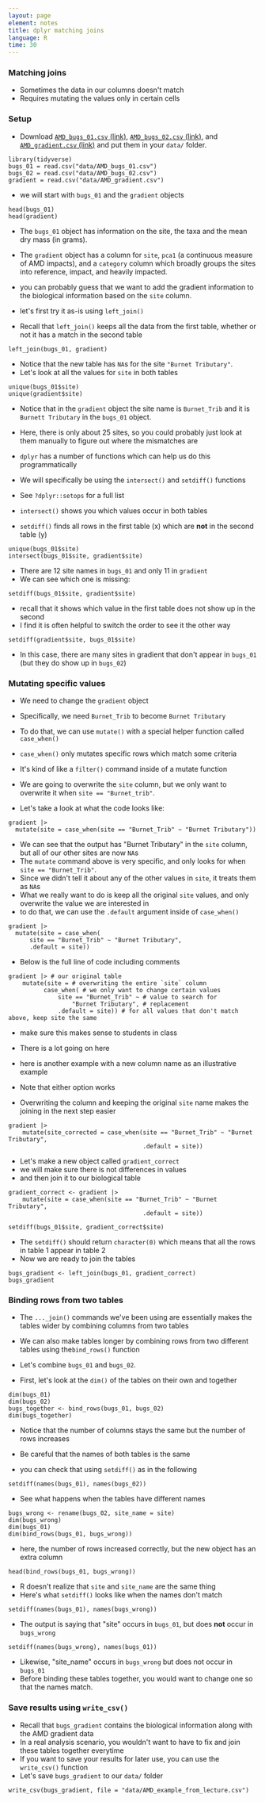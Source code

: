 ```yaml
---
layout: page
element: notes
title: dplyr matching joins
language: R
time: 30
---
```


### Matching joins  

* Sometimes the data in our columns doesn't match  
* Requires mutating the values only in certain cells  


### Setup 

* Download [`AMD_bugs_01.csv` (link)](https://jpomz.github.io/ENVS396-FA-2024/data/AMD_bugs_01.csv), [`AMD_bugs_02.csv` (link)](https://jpomz.github.io/ENVS396-FA-2024/data/AMD_bugs_02.csv), and [`AMD_gradient.csv` (link)](https://jpomz.github.io/ENVS396-FA-2024/data/AMD_gradient.csv) and put them in your `data/` folder.  


```
library(tidyverse)
bugs_01 = read.csv("data/AMD_bugs_01.csv")
bugs_02 = read.csv("data/AMD_bugs_02.csv")
gradient = read.csv("data/AMD_gradient.csv")
```

* we will start with `bugs_01` and the `gradient` objects  

```
head(bugs_01)
head(gradient)
```

* The `bugs_01` object has information on the site, the taxa and the mean dry mass (in grams).  
* The `gradient` object has a column for `site`, `pca1` (a continuous measure of AMD impacts), and a `category` column which broadly groups the sites into reference, impact, and heavily impacted.  
* you can probably guess that we want to add the gradient information to the biological information based on the `site` column.  

* let's first try it as-is using `left_join()`  
* Recall that `left_join()` keeps all the data from the first table, whether or not it has a match in the second table  

```
left_join(bugs_01, gradient)
```

* Notice that the new table has `NA`s for the site `"Burnet Tributary"`.  
* Let's look at all the values for `site` in both tables  

```
unique(bugs_01$site)
unique(gradient$site)
```

* Notice that in the `gradient` object the site name is `Burnet_Trib` and it is `Burnett Tributary` in the `bugs_01` object.  
* Here, there is only about 25 sites, so you could probably just look at them manually to figure out where the mismatches are  
* `dplyr` has a number of functions which can help us do this programmatically  
* We will specifically be using the `intersect()` and `setdiff()` functions  
* See `?dplyr::setops` for a full list

* `intersect()` shows you which values occur in both tables  
* `setdiff()` finds all rows in the first table (x) which are **not** in the second table (y)  

```
unique(bugs_01$site)
intersect(bugs_01$site, gradient$site)
```

* There are 12 site names in `bugs_01` and only 11 in `gradient`  
* We can see which one is missing:  

```
setdiff(bugs_01$site, gradient$site)
```

* recall that it shows which value in the first table does not show up in the second  
* I find it is often helpful to switch the order to see it the other way  

```
setdiff(gradient$site, bugs_01$site)
```

* In this case, there are many sites in gradient that don't appear in `bugs_01` (but they do show up in `bugs_02`)  

### Mutating specific values  

* We need to change the `gradient` object  
* Specifically, we need `Burnet_Trib` to become `Burnet Tributary`  
* To do that, we can use `mutate()` with a special helper function called `case_when()`  

* `case_when()` only mutates specific rows which match some criteria  
* It's kind of like a `filter()` command inside of a mutate function  
* We are going to overwrite the `site` column, but we only want to overwrite it when `site == "Burnet_trib"`.  
* Let's take a look at what the code looks like:  

```
gradient |>
  mutate(site = case_when(site == "Burnet_Trib" ~ "Burnet Tributary"))
```

* We can see that the output has "Burnet Tributary" in the `site` column, but all of our other sites are now `NA`s  
* The `mutate` command above is very specific, and only looks for when `site == "Burnet_Trib"`.  
* Since we didn't tell it about any of the other values in `site`, it treats them as `NA`s  
* What we really want to do is keep all the original `site` values, and only overwrite the value we are interested in  
* to do that, we can use the `.default` argument inside of `case_when()`  

```
gradient |>
  mutate(site = case_when(
      site == "Burnet_Trib" ~ "Burnet Tributary", 
      .default = site))
```
* Below is the full line of code including comments

```
gradient |> # our original table
    mutate(site = # overwriting the entire `site` column
          case_when( # we only want to change certain values
              site == "Burnet_Trib" ~ # value to search for
                  "Burnet Tributary", # replacement
              .default = site)) # for all values that don't match above, keep site the same

```

* make sure this makes sense to students in class  
* There is a lot going on here  

* here is another example with a new column name as an illustrative example  
* Note that either option works  
* Overwriting the column and keeping the original `site` name makes the joining in the next step easier  

```
gradient |>
    mutate(site_corrected = case_when(site == "Burnet_Trib" ~ "Burnet Tributary", 
                                      .default = site))
```

* Let's make a new object called `gradient_correct`  
* we will make sure there is not differences in values  
* and then join it to our biological table  

```
gradient_correct <- gradient |>
    mutate(site = case_when(site == "Burnet_Trib" ~ "Burnet Tributary", 
                                      .default = site))

setdiff(bugs_01$site, gradient_correct$site)
```

* The `setdiff()` should return `character(0)` which means that all the rows in table 1 appear in table 2  
* Now we are ready to join the tables  

```
bugs_gradient <- left_join(bugs_01, gradient_correct)
bugs_gradient
```

### Binding rows from two tables  

* The `..._join()` commands we've been using are essentially makes the tables wider by combining columns from two tables  
* We can also make tables longer by combining rows from two different tables using the`bind_rows()` function  
* Let's combine `bugs_01` and `bugs_02`.  

* First, let's look at the `dim()` of the tables on their own and together  

```
dim(bugs_01)
dim(bugs_02)
bugs_together <- bind_rows(bugs_01, bugs_02)
dim(bugs_together)
```

* Notice that the number of columns stays the same but the number of rows increases  

* Be careful that the names of both tables is the same  
* you can check that using `setdiff()` as in the following  

```
setdiff(names(bugs_01), names(bugs_02))
```

* See what happens when the tables have different names  

```
bugs_wrong <- rename(bugs_02, site_name = site)
dim(bugs_wrong)
dim(bugs_01)
dim(bind_rows(bugs_01, bugs_wrong))
```

* here, the number of rows increased correctly, but the new object has an extra column  

```
head(bind_rows(bugs_01, bugs_wrong))
``` 

* R doesn't realize that `site` and `site_name` are the same thing  
* Here's what `setdiff()` looks like when the names don't match  

```
setdiff(names(bugs_01), names(bugs_wrong))
```
* The output is saying that "site" occurs in `bugs_01`, but does **not** occur in `bugs_wrong`  

```
setdiff(names(bugs_wrong), names(bugs_01))
```

* Likewise, "site_name" occurs in `bugs_wrong` but does not occur in `bugs_01`  
* Before binding these tables together, you would want to change one so that the names match.  

### Save results using `write_csv()`  

* Recall that `bugs_gradient` contains the biological information along with the AMD gradient data  
* In a real analysis scenario, you wouldn't want to have to fix and join these tables together everytime  
* If you want to save your results for later use, you can use the `write_csv()` function  
* Let's save `bugs_gradient` to our `data/` folder  

```
write_csv(bugs_gradient, file = "data/AMD_example_from_lecture.csv")
```

